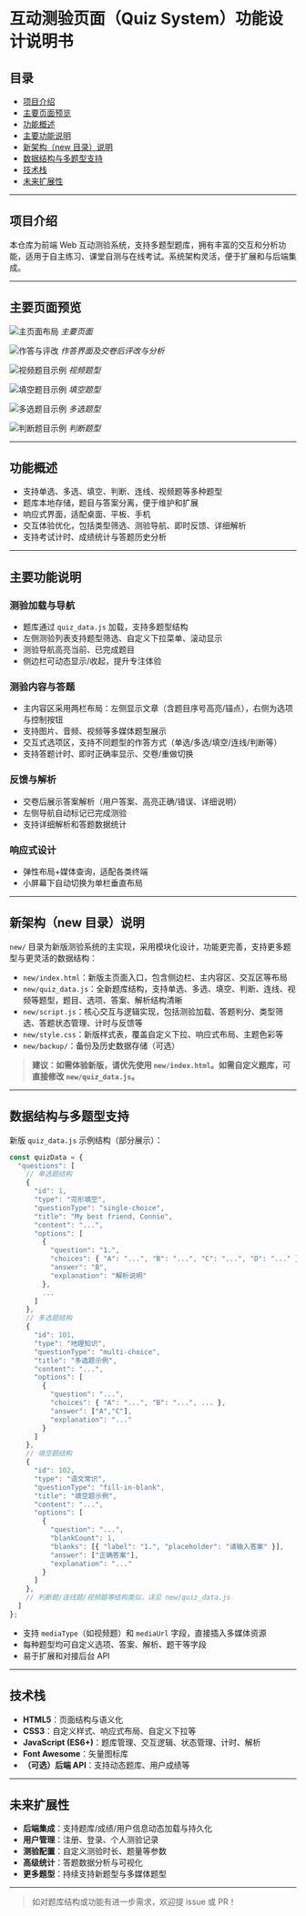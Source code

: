 # 互动测验页面（Quiz System）功能设计说明书

## 目录

- [项目介绍](#项目介绍)
- [主要页面预览](#主要页面预览)
- [功能概述](#功能概述)
- [主要功能说明](#主要功能说明)
- [新架构（new 目录）说明](#新架构new-目录说明)
- [数据结构与多题型支持](#数据结构与多题型支持)
- [技术栈](#技术栈)
- [未来扩展性](#未来扩展性)

---

## 项目介绍

本仓库为前端 Web 互动测验系统，支持多题型题库，拥有丰富的交互和分析功能，适用于自主练习、课堂自测与在线考试。系统架构灵活，便于扩展和与后端集成。

---

## 主要页面预览

![主页面布局](images/readme/1750522262780.png)
*主要页面*

![作答与评改](images/readme/1750522271946.png)
*作答界面及交卷后评改与分析*

![视频题目示例](images/readme/1750566170482.png)
*视频题型*

![填空题目示例](images/readme/1750566191329.png)
*填空题型*

![多选题目示例](images/readme/1750566209459.png)
*多选题型*

![判断题目示例](images/readme/1750566223892.png)
*判断题型*

---

## 功能概述

- 支持单选、多选、填空、判断、连线、视频题等多种题型
- 题库本地存储，题目与答案分离，便于维护和扩展
- 响应式界面，适配桌面、平板、手机
- 交互体验优化，包括类型筛选、测验导航、即时反馈、详细解析
- 支持考试计时、成绩统计与答题历史分析

---

## 主要功能说明

### 测验加载与导航

- 题库通过 `quiz_data.js` 加载，支持多题型结构
- 左侧测验列表支持题型筛选、自定义下拉菜单、滚动显示
- 测验导航高亮当前、已完成题目
- 侧边栏可动态显示/收起，提升专注体验

### 测验内容与答题

- 主内容区采用两栏布局：左侧显示文章（含题目序号高亮/锚点），右侧为选项与控制按钮
- 支持图片、音频、视频等多媒体题型展示
- 交互式选项区，支持不同题型的作答方式（单选/多选/填空/连线/判断等）
- 支持答题计时、即时正确率显示、交卷/重做切换

### 反馈与解析

- 交卷后展示答案解析（用户答案、高亮正确/错误、详细说明）
- 左侧导航自动标记已完成测验
- 支持详细解析和答题数据统计

### 响应式设计

- 弹性布局+媒体查询，适配各类终端
- 小屏幕下自动切换为单栏垂直布局

---

## 新架构（new 目录）说明

`new/` 目录为新版测验系统的主实现，采用模块化设计，功能更完善，支持更多题型与更灵活的数据结构：

- `new/index.html`：新版主页面入口，包含侧边栏、主内容区、交互区等布局
- `new/quiz_data.js`：全新题库结构，支持单选、多选、填空、判断、连线、视频等题型，题目、选项、答案、解析结构清晰
- `new/script.js`：核心交互与逻辑实现，包括测验加载、答题判分、类型筛选、答题状态管理、计时与反馈等
- `new/style.css`：新版样式表，覆盖自定义下拉、响应式布局、主题色彩等
- `new/backup/`：备份及历史数据存储（可选）

> **建议：如需体验新版，请优先使用 `new/index.html`。如需自定义题库，可直接修改 `new/quiz_data.js`。**

---

## 数据结构与多题型支持

新版 `quiz_data.js` 示例结构（部分展示）：

```javascript
const quizData = {
  "questions": [
    // 单选题结构
    {
      "id": 1,
      "type": "完形填空",
      "questionType": "single-choice",
      "title": "My best friend, Connie",
      "content": "...",
      "options": [
        {
          "question": "1.",
          "choices": { "A": "...", "B": "...", "C": "...", "D": "..." },
          "answer": "B",
          "explanation": "解析说明"
        },
        ...
      ]
    },
    // 多选题结构
    {
      "id": 101,
      "type": "地理知识",
      "questionType": "multi-choice",
      "title": "多选题示例",
      "content": "...",
      "options": [
        {
          "question": "...",
          "choices": { "A": "...", "B": "...", ... },
          "answer": ["A","C"],
          "explanation": "..."
        }
      ]
    },
    // 填空题结构
    {
      "id": 102,
      "type": "语文常识",
      "questionType": "fill-in-blank",
      "title": "填空题示例",
      "content": "...",
      "options": [
        {
          "question": "...",
          "blankCount": 1,
          "blanks": [{ "label": "1.", "placeholder": "请输入答案" }],
          "answer": ["正确答案"],
          "explanation": "..."
        }
      ]
    },
    // 判断题/连线题/视频题等结构类似，详见 new/quiz_data.js
  ]
};
```

- 支持 `mediaType`（如视频题）和 `mediaUrl` 字段，直接插入多媒体资源
- 每种题型均可自定义选项、答案、解析、题干等字段
- 易于扩展和对接后台 API

---

## 技术栈

- **HTML5**：页面结构与语义化
- **CSS3**：自定义样式、响应式布局、自定义下拉等
- **JavaScript (ES6+)**：题库管理、交互逻辑、状态管理、计时、解析
- **Font Awesome**：矢量图标库
- **（可选）后端 API**：支持动态题库、用户成绩等

---

## 未来扩展性

- **后端集成**：支持题库/成绩/用户信息动态加载与持久化
- **用户管理**：注册、登录、个人测验记录
- **测验配置**：自定义测验时长、题量等参数
- **高级统计**：答题数据分析与可视化
- **更多题型**：持续支持新题型与多媒体题型

---

> 如对题库结构或功能有进一步需求，欢迎提 issue 或 PR！
>
